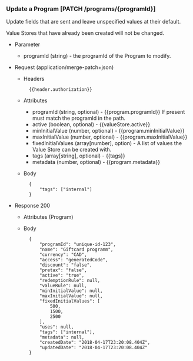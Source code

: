 ### Update a Program [PATCH /programs/{programId}]

Update fields that are sent and leave unspecified values at their default.

Value Stores that have already been created will not be changed.

+ Parameter
    + programId (string) - the programId of the Program to modify.

+ Request (application/merge-patch+json)
    + Headers
    
            {{header.authorization}}

    + Attributes
        + programId (string, optional) - {{program.programId}}  If present must match the programId in the path.
        + active (boolean, optional) - {{valueStore.active}}
        + minInitialValue (number, optional) - {{program.minInitialValue}}
        + maxInitialValue (number, optional) - {{program.maxInitialValue}}
        + fixedInitialValues (array[number], option) - A list of values the Value Store can be created with.
        + tags (array[string], optional) - {{tags}}
        + metadata (number, optional) - {{program.metadata}}  
        
    + Body
    
            {
                "tags": ["internal"]
            }
    
+ Response 200
    + Attributes (Program)

    + Body
    
            {
                "programId": "unique-id-123",
                "name": "Giftcard programm",
                "currency": "CAD",
                "access": "generatedCode",
                "discount": "false",
                "pretax": "false",
                "active": "true",
                "redemptionRule": null,
                "valueRule": null,
                "minInitialValue": null,
                "maxInitialValue": null,
                "fixedInitialValues": [
                    500,
                    1500,
                    2500
                ],
                "uses": null,
                "tags": ["internal"],
                "metadata": null,
                "createdDate": "2018-04-17T23:20:08.404Z",
                "updatedDate": "2018-04-17T23:20:08.404Z"
            }
